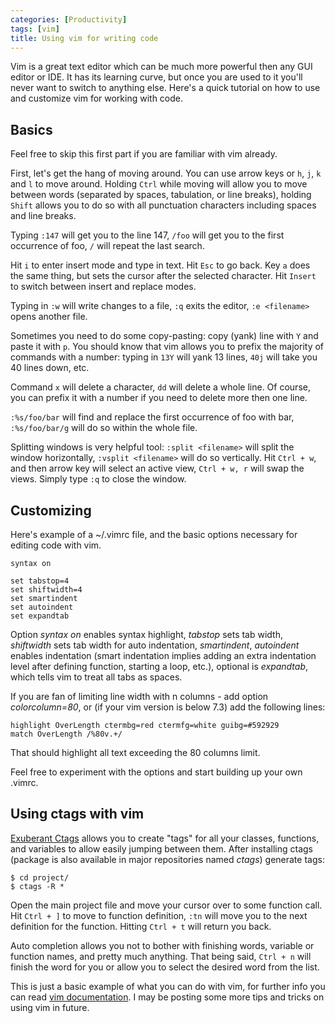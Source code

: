 ```yaml
---
categories: [Productivity]
tags: [vim]
title: Using vim for writing code
---
```


Vim is a great text editor which can be much more powerful then any GUI editor or IDE. It has its learning curve, but once you are used to it you'll never want to switch to anything else. Here's a quick tutorial on how to use and customize vim for working with code.

## Basics

Feel free to skip this first part if you are familiar with vim already.

First, let's get the hang of moving around. You can use arrow keys or `h`, `j`, `k` and `l` to move around. Holding `Ctrl` while moving will allow you to move between words (separated by spaces, tabulation, or line breaks), holding `Shift` allows you to do so with all punctuation characters including spaces and line breaks.

Typing `:147` will get you to the line 147, `/foo` will get you to the first occurrence of foo, `/` will repeat the last search.

Hit `i` to enter insert mode and type in text. Hit `Esc` to go back. Key `a` does the same thing, but sets the cursor after the selected character. Hit `Insert` to switch between insert and replace modes.

Typing in `:w` will write changes to a file, `:q` exits the editor, `:e <filename>` opens another file.

Sometimes you need to do some copy-pasting: copy (yank) line with `Y` and paste it with `p`. You should know that vim allows you to prefix the majority of commands with a number: typing in `13Y` will yank 13 lines, `40j` will take you 40 lines down, etc.

Command `x` will delete a character, `dd` will delete a whole line. Of course, you can prefix it with a number if you need to delete more then one line.

`:%s/foo/bar` will find and replace the first occurrence of foo with bar, `:%s/foo/bar/g` will do so within the whole file.

Splitting windows is very helpful tool: `:split <filename>` will split the window horizontally, `:vsplit <filename>` will do so vertically. Hit `Ctrl + w`, and then arrow key will select an active view, `Ctrl + w, r` will swap the views. Simply type `:q` to close the window.

## Customizing

Here's example of a ~/.vimrc file, and the basic options necessary for editing code with vim.

    syntax on

    set tabstop=4
    set shiftwidth=4
    set smartindent
    set autoindent
    set expandtab

Option _syntax on_ enables syntax highlight, _tabstop_ sets tab width, _shiftwidth_ sets tab width for auto indentation, _smartindent_, _autoindent_ enables indentation (smart indentation implies adding an extra indentation level after defining function, starting a loop, etc.), optional is _expandtab_, which tells vim to treat all tabs as spaces.

If you are fan of limiting line width with n columns - add option _colorcolumn=80_, or (if your vim version is below 7.3) add the following lines:

    highlight OverLength ctermbg=red ctermfg=white guibg=#592929
    match OverLength /%80v.+/

That should highlight all text exceeding the 80 columns limit.

Feel free to experiment with the options and start building up your own .vimrc.

## Using ctags with vim

[Exuberant Ctags](http://ctags.sourceforge.net/) allows you to create "tags" for all your classes, functions, and variables to allow easily jumping between them. After installing ctags (package is also available in major repositories named _ctags_) generate tags:

    $ cd project/
    $ ctags -R *

Open the main project file and move your cursor over to some function call. Hit `Ctrl + ]` to move to function definition, `:tn` will move you to the next definition for the function. Hitting `Ctrl + t` will return you back.

Auto completion allows you not to bother with finishing words, variable or function names, and pretty much anything. That being said, `Ctrl + n` will finish the word for you or allow you to select the desired word from the list.

This is just a basic example of what you can do with vim, for further info you can read [vim documentation](http://www.vim.org/docs.php). I may be posting some more tips and tricks on using vim in future.
